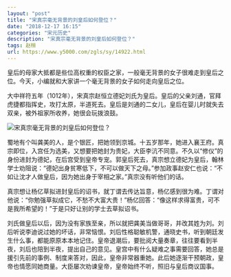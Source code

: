 ```yaml
---
layout: "post"
title: "宋真宗毫无背景的刘皇后如何登位？"
date: "2018-12-17 16:15"
categories: "宋元历史"
description: "宋真宗毫无背景的刘皇后如何登位？"
tags: 赵桓
url: https://www.y5000.com/zgls/sy/14922.html
---
```






皇后的母家大抵都是些位高权重的权臣之家，一般毫无背景的女子很难走到皇后之位。今天，小编就和大家讲一个毫无背景的女子如何走向皇后之位。

大中祥符五年（1012年），宋真宗赵恒立德妃刘氏为皇后。皇后的父亲刘通，官拜虎捷都指挥史，攻打太原，半道死去。皇后是刘通的二女儿，皇后在婴儿时就失去双亲，被外祖家所收养，她很会玩拨浪鼓。

![宋真宗毫无背景的刘皇后如何登位？](/uploads/allimg/170224/6-1F2241102424T.JPG)

蜀地有个叫龚美的人，是个银匠，把她领到京城。十五岁那年，她进入襄王府。真宗即位，入宫任为选美，又想要把她封为贵妃，大臣李沆不同意。不久以“修仪”的身份进封为德妃，在后宫受到皇帝专宠。郭皇后死去，真宗想立德妃为皇后，翰林学士劝阻说：“德妃出身贫寒低下，不可以做天下之母。”参加政事赵安仁也说：“不如让沈才人做皇后，因为她出身于宰相之家。”真宗没有听他们的话。

真宗想让杨亿草拟进封皇后的诏书，就丁谓去传达旨意，杨亿感到很为难。丁谓对他说：“你勉强草拟成它，不愁不大富大贵！”杨亿回答：“像这样求得富贵，可不是我所希望的！”于是只好让别的学士去草拟诏书。

刘氏做皇后以后，因为没有家族至亲，所以就把龚美当做哥哥，并改其姓为刘。刘后听说李迪说过她的坏话，非常恼恨。刘后性格聪敏机警，通晓史书，听到朝廷发生什么事，都能原原本本地记住。皇帝退潮后，要批阅大量奏章，往往要看到半夜，刘后也陪到半夜，提出自己的意见。皇宫中有什么疑难之事需要回答，她总是援引先前的事例、制度来答对，因此，皇帝非常器重她。此后她逐渐干预朝政，皇帝也情愿同她商量。大臣屡次劝谏皇帝，皇帝始终不听，照旧与皇后商议国事。
